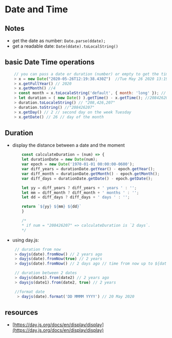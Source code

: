 # Date and Time

## Notes

- get the date as number: `Date.parse(ddate);`
- get a readable date: `Date(ddate).toLocalString()`

## basic Date Time operations

```javascript
    // you can pass a date or duration (number) or empty to get the time now
    > x = new Date("2020-05-26T12:19:38.430Z")  //Tue May 26 2020 13:19:38 GMT+0100 (British Summer Time)
    > x.getFullYear() // 2020
    > x.getMonth() //4
    > const month = x.toLocaleString('default', { month: 'long' }); // May
    > let duration = ( new Date() ).getTime() - x.getTime(); //208426207 // distance between 2 dates
    > duration.toLocaleString() // "208,426,207"
    > duration.toString() //"208426207"
    > x.getDay() // 2 // second day on the week Tuesday
    > x.getDate() // 26 // day of the month
```

## Duration

- display the distance between a date and the moment

    ```javascript
        const calculateDuration = (num) => {
        let durationDate = new Date(num);
        var epoch = new Date('1970-01-01 00:00:00-0600');
        var diff_years = durationDate.getYear() - epoch.getYear();
        var diff_month = durationDate.getMonth() - epoch.getMonth();
        var diff_days = durationDate.getDate() - epoch.getDate();

        let yy = diff_years ? diff_years + ' years ' : '';
        let mm = diff_month ? diff_month + ' months ' : '';
        let dd = diff_days ? diff_days + ' days ' : '';

        return `${yy} ${mm} ${dd}`
        }

        /*
        * if num = "208426207" => calculateDuration is `2 days`.
        */
    ```

- using day.js:

    ```javascript
     // duration from now
     > dayjs(date).fromNow() // 2 years ago
     > dayjs(date).fromNow(true) // 2 years
     > dayjs(date).fromNow() // 2 days ago // time from now up to ${date}

     // duration between 2 dates 
     > dayjs(date1).from(date2) // 2 years ago
     > daysjs(date1).from(date2, true) // 2 years

     //format date
      > dayjs(date).format('DD MMMM YYYY') // 20 May 2020
    ```

## resources

* [https://day.js.org/docs/en/display/display](https://day.js.org/docs/en/display/display)
